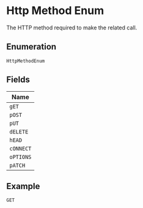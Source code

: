 
# Http Method Enum

The HTTP method required to make the related call.

## Enumeration

`HttpMethodEnum`

## Fields

| Name |
|  --- |
| `gET` |
| `pOST` |
| `pUT` |
| `dELETE` |
| `hEAD` |
| `cONNECT` |
| `oPTIONS` |
| `pATCH` |

## Example

```
GET
```

